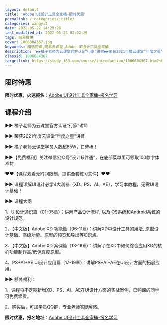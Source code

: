```yaml
---
layout: default
title: 'Adobe UI设计工具全家桶-限时优惠'
permalink: /:categories/:title/
categories: wangyi2
date: 2022-05-22 14:29:20
last_modified_at: 2022-05-23 02:32:29
tags: 网易提供
cover: 1006084367.jpg
keywords: 精选网课,网易云课堂,Adobe UI设计工具全家桶
description: '▶▶橘子老师为云课堂官方认证“行家”讲师▶▶荣获2021年度云课堂“年度之星”讲师▶▶橘子老师云课堂学员人数超65W，口'
classid: 1006084367
targetlink: https://study.163.com/course/introduction/1006084367.htm?share=1&shareId=1025206652&utm_campaign=share&utm_medium=iphoneShare&utm_source=&utm_u=1025206652
---
```


## 限时特惠

**限时优惠，火速报名**：[Adobe UI设计工具全家桶-报名学习](https://study.163.com/course/introduction/1006084367.htm?share=1&shareId=1025206652&utm_campaign=share&utm_medium=iphoneShare&utm_source=&utm_u=1025206652)

## 课程介绍

▶▶ 橘子老师为云课堂官方认证“行家”讲师

▶▶ 荣获2021年度云课堂“年度之星”讲师

▶▶ 橘子老师云课堂学员人数超65W，口碑棒！



▶▶【免费福利】关注微信公众号”设计软件通“，在底部菜单里可领取100款字体素材



❤❤【课程观看无时间限制，提供全套练习文件】❤❤



▶▶ 课程详解UI设计必学4大利器（XD、PS、AI、AE），学习本教程，无需UI设计基础！



▶▶ 课程大纲

1、UI设计通识篇（01-05章）：讲解产品设计流程, 以及iOS系统和Android系统的设计规范。

2、【中文版】Adobe XD 功能篇（06-11章）：讲解XD中设计工具的用法, 原型设计基础、高级功能、原型的预览和导出等知识点。

3、【中文版】Adobe XD 案例篇（13-16章）：讲解了在XD中如何综合应用XD的核心功能制作高/低保真度原型。

4、PS+AI+AE UI设计应用篇（17-19章）：讲解PS+AI+AE在UI设计方面的拓展应用。



▶▶ 额外福利：

1、课程将不定期新增XD、PS、AI、AE在UI设计方面的实战案例，已购课的同学可免费续看。

2、购买后，可加学员QQ群，专业老师答疑解惑。

**限时优惠，报名地址**：[Adobe UI设计工具全家桶-报名学习](https://study.163.com/course/introduction/1006084367.htm?share=1&shareId=1025206652&utm_campaign=share&utm_medium=iphoneShare&utm_source=&utm_u=1025206652)

